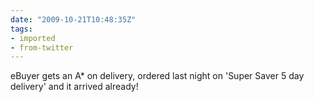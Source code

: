 ```yaml
---
date: "2009-10-21T10:48:35Z"
tags:
- imported
- from-twitter
---
```

eBuyer gets an A* on delivery, ordered last night on 'Super Saver 5 day delivery' and it arrived already!
